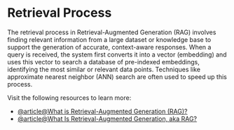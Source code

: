 # Retrieval Process

The retrieval process in Retrieval-Augmented Generation (RAG) involves finding relevant information from a large dataset or knowledge base to support the generation of accurate, context-aware responses. When a query is received, the system first converts it into a vector (embedding) and uses this vector to search a database of pre-indexed embeddings, identifying the most similar or relevant data points. Techniques like approximate nearest neighbor (ANN) search are often used to speed up this process.

Visit the following resources to learn more:

- [@article@What is Retrieval-Augmented Generation (RAG)?](https://cloud.google.com/use-cases/retrieval-augmented-generation)
- [@article@What Is Retrieval-Augmented Generation, aka RAG?](https://blogs.nvidia.com/blog/what-is-retrieval-augmented-generation/)